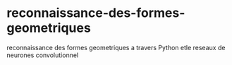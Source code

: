 # reconnaissance-des-formes-geometriques
reconnaissance des formes geometriques a travers Python etle  reseaux de neurones convolutionnel
